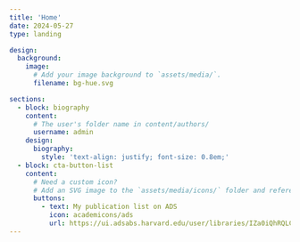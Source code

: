 ```yaml
---
title: 'Home'
date: 2024-05-27
type: landing

design:
  background:
    image:
      # Add your image background to `assets/media/`.
      filename: bg-hue.svg

sections:
  - block: biography
    content:
      # The user's folder name in content/authors/
      username: admin
    design:
      biography:
        style: 'text-align: justify; font-size: 0.8em;'
  - block: cta-button-list
    content:
      # Need a custom icon?
      # Add an SVG image to the `assets/media/icons/` folder and reference it in the `icon` field below
      buttons:
        - text: My publication list on ADS
          icon: academicons/ads
          url: https://ui.adsabs.harvard.edu/user/libraries/IZa0iQhRQLCrrssX9AC5ww
---
```

